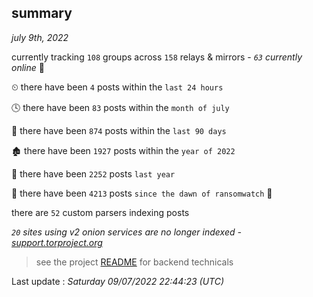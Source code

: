 
## summary
_july 9th, 2022_

currently tracking `108` groups across `158` relays & mirrors - _`63` currently online_ 📡

⏲ there have been `4` posts within the `last 24 hours`

🕓 there have been `83` posts within the `month of july`

📅 there have been `874` posts within the `last 90 days`

🏚 there have been `1927` posts within the `year of 2022`

🚀 there have been `2252` posts `last year`

🦕 there have been `4213` posts `since the dawn of ransomwatch` 🐣

there are `52` custom parsers indexing posts

_`20` sites using v2 onion services are no longer indexed - [support.torproject.org](https://support.torproject.org/onionservices/v2-deprecation/)_

> see the project [README](https://github.com/jmousqueton/ransomwatch#readme) for backend technicals



Last update : _Saturday 09/07/2022 22:44:23 (UTC)_

